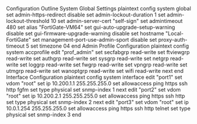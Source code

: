 Configuration Outline
System Global Settings
plaintext
config system global
    set admin-https-redirect disable
    set admin-lockout-duration 1
    set admin-lockout-threshold 10
    set admin-server-cert "self-sign"
    set admintimeout 480
    set alias "FortiGate-VM64"
    set gui-auto-upgrade-setup-warning disable
    set gui-firmware-upgrade-warning disable
    set hostname "Local-FortiGate"
    set management-port-use-admin-sport disable
    set proxy-auth-timeout 5
    set timezone 04
end
Admin Profile Configuration
plaintext
config system accprofile
    edit "prof_admin"
        set secfabgrp read-write
        set ftviewgrp read-write
        set authgrp read-write
        set sysgrp read-write
        set netgrp read-write
        set loggrp read-write
        set fwgrp read-write
        set vpngrp read-write
        set utmgrp read-write
        set wanoptgrp read-write
        set wifi read-write
    next
end
Interface Configuration
plaintext
config system interface
    edit "port1"
        set vdom "root"
        set ip 10.200.1.1 255.255.255.0
        set allowaccess ping https ssh http fgfm
        set type physical
        set snmp-index 1
    next
    edit "port2"
        set vdom "root"
        set ip 10.200.2.1 255.255.255.0
        set allowaccess ping https ssh http
        set type physical
        set snmp-index 2
    next
    edit "port3"
        set vdom "root"
        set ip 10.0.1.254 255.255.255.0
        set allowaccess ping https ssh http telnet
        set type physical
        set snmp-index 3
end

